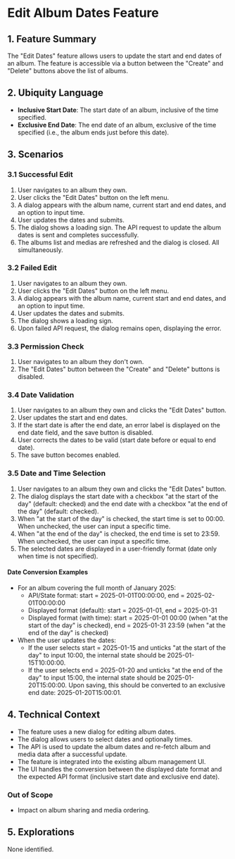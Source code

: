 # Edit Album Dates Feature

## 1. Feature Summary
The "Edit Dates" feature allows users to update the start and end dates of an album. The feature is accessible via a button between the "Create" and "Delete" buttons above the list of albums.

## 2. Ubiquity Language
* **Inclusive Start Date**: The start date of an album, inclusive of the time specified.
* **Exclusive End Date**: The end date of an album, exclusive of the time specified (i.e., the album ends just before this date).

## 3. Scenarios

### 3.1 Successful Edit
1. User navigates to an album they own.
2. User clicks the "Edit Dates" button on the left menu.
3. A dialog appears with the album name, current start and end dates, and an option to input time.
4. User updates the dates and submits.
5. The dialog shows a loading sign. The API request to update the album dates is sent and completes successfully.
6. The albums list and medias are refreshed and the dialog is closed. All simultaneously.

### 3.2 Failed Edit
1. User navigates to an album they own.
2. User clicks the "Edit Dates" button on the left menu.
3. A dialog appears with the album name, current start and end dates, and an option to input time.
4. User updates the dates and submits.
5. The dialog shows a loading sign.
6. Upon failed API request, the dialog remains open, displaying the error.

### 3.3 Permission Check
1. User navigates to an album they don't own.
2. The "Edit Dates" button between the "Create" and "Delete" buttons is disabled.

### 3.4 Date Validation
1. User navigates to an album they own and clicks the "Edit Dates" button.
2. User updates the start and end dates.
3. If the start date is after the end date, an error label is displayed on the end date field, and the save button is disabled.
4. User corrects the dates to be valid (start date before or equal to end date).
5. The save button becomes enabled.

### 3.5 Date and Time Selection
1. User navigates to an album they own and clicks the "Edit Dates" button.
2. The dialog displays the start date with a checkbox "at the start of the day" (default: checked) and the end date with a checkbox "at the end of the day" (default: checked).
3. When "at the start of the day" is checked, the start time is set to 00:00. When unchecked, the user can input a specific time.
4. When "at the end of the day" is checked, the end time is set to 23:59. When unchecked, the user can input a specific time.
5. The selected dates are displayed in a user-friendly format (date only when time is not specified).

#### Date Conversion Examples
* For an album covering the full month of January 2025:
  - API/State format: start = 2025-01-01T00:00:00, end = 2025-02-01T00:00:00
  - Displayed format (default): start = 2025-01-01, end = 2025-01-31
  - Displayed format (with time): start = 2025-01-01 00:00 (when "at the start of the day" is checked), end = 2025-01-31 23:59 (when "at the end of the day" is checked)
* When the user updates the dates:
  - If the user selects start = 2025-01-15 and unticks "at the start of the day" to input 10:00, the internal state should be 2025-01-15T10:00:00.
  - If the user selects end = 2025-01-20 and unticks "at the end of the day" to input 15:00, the internal state should be 2025-01-20T15:00:00. Upon saving, this should be converted to an exclusive end date: 2025-01-20T15:00:01.

## 4. Technical Context
* The feature uses a new dialog for editing album dates.
* The dialog allows users to select dates and optionally times.
* The API is used to update the album dates and re-fetch album and media data after a successful update.
* The feature is integrated into the existing album management UI.
* The UI handles the conversion between the displayed date format and the expected API format (inclusive start date and exclusive end date).

### Out of Scope
* Impact on album sharing and media ordering.

## 5. Explorations
None identified.
